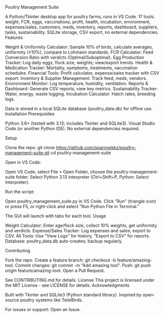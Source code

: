 Poultry Management Suite

A Python/Tkinter desktop app for poultry farms, runs in VS Code. 17 tools: weight, FCR, eggs, vaccinations, profit, health, incubation, environment, expenses/sales, customers, meds, inventory, reports, dashboard, suppliers, tasks, sustainability. SQLite storage, CSV export, no external dependencies.
Features

Weight & Uniformity Calculator: Sample 10% of birds, calculate averages, uniformity (±10%), compare to Lohmann standards.
FCR Calculator: Feed Conversion Ratio with verdicts (Optimal/Suboptimal).
Egg Production Tracker: Log daily eggs, flock size, weights; view/export trends.
Health & Medication Tracker: Mortality, symptoms, treatments, vaccination schedules.
Financial Tools: Profit calculator, expense/sales tracker with CSV export.
Inventory & Supplier Management: Track feed, meds, vendors.
Environment Monitor: Log temperature, humidity, ventilation.
Reports & Dashboard: Generate CSV reports, view key metrics.
Sustainability Tracker: Water, energy, waste logging.
Incubation Calculator: Hatch rates, breeding logs.

Data is stored in a local SQLite database (poultry_data.db) for offline use.
Installation
Prerequisites

Python 3.6+ (tested with 3.13; includes Tkinter and SQLite3).
Visual Studio Code (or another Python IDE).
No external dependencies required.

Setup

Clone the repo:
git clone https://github.com/sparrowkkz/poultry-management-suite.git
cd poultry-management-suite


Open in VS Code:

Open VS Code, select File > Open Folder, choose the poultry-management-suite folder.
Select Python 3.13 interpreter (Ctrl+Shift+P, Python: Select Interpreter).


Run the script:

Open poultry_management_suite.py in VS Code.
Click "Run" (triangle icon) or press F5, or right-click and select "Run Python File in Terminal."



The GUI will launch with tabs for each tool.
Usage

Weight Calculator: Enter age/flock size, collect 10% weights, get uniformity and verdicts.
Expense/Sales Tracker: Log expenses and sales; export to CSV.
All Tools: Use "View Logs" for history, "Export to CSV" for reports.
Database: poultry_data.db auto-creates; backup regularly.

Contributing

Fork the repo.
Create a feature branch: git checkout -b feature/amazing-tool.
Commit changes: git commit -m "Add amazing tool".
Push: git push origin feature/amazing-tool.
Open a Pull Request.

See CONTRIBUTING.md for details.
License
This project is licensed under the MIT License - see LICENSE for details.
Acknowledgments

Built with Tkinter and SQLite3 (Python standard library).
Inspired by open-source poultry systems like TelelBirds.

For issues or support: Open an Issue.

